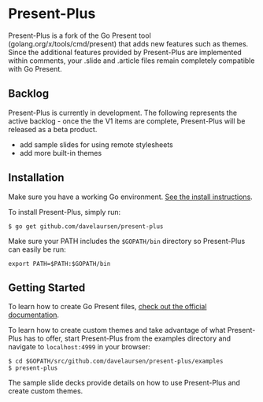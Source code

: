 # Present-Plus

Present-Plus is a fork of the Go Present tool (golang.org/x/tools/cmd/present) that adds new features such as themes. Since the additional features provided by Present-Plus are implemented within comments, your .slide and .article files remain completely compatible with Go Present.

## Backlog

Present-Plus is currently in development. The following represents the active backlog - once the the V1 items are complete, Present-Plus will be released as a beta product.

- add sample slides for using remote stylesheets
- add more built-in themes

## Installation

Make sure you have a working Go environment. [See the install instructions](http://golang.org/doc/install.html).

To install Present-Plus, simply run:
```
$ go get github.com/davelaursen/present-plus
```

Make sure your PATH includes the `$GOPATH/bin` directory so Present-Plus can easily be run:
```
export PATH=$PATH:$GOPATH/bin
```

## Getting Started

To learn how to create Go Present files, [check out the official documentation](https://godoc.org/golang.org/x/tools/present).

To learn how to create custom themes and take advantage of what Present-Plus has to offer, start Present-Plus from the examples directory and navigate to `localhost:4999` in your browser:

    $ cd $GOPATH/src/github.com/davelaursen/present-plus/examples
    $ present-plus

The sample slide decks provide details on how to use Present-Plus and create custom themes.
